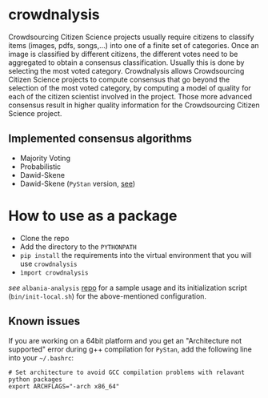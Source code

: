 # crowdnalysis
 Crowdsourcing Citizen Science projects usually require citizens to classify items (images, pdfs, songs,&#8230;) into one of a finite set of categories. Once an image is classified by different citizens, the different votes need to be aggregated to obtain a consensus classification. Usually this is done by selecting the most voted category. Crowdnalysis allows Crowdsourcing Citizen Science projects to compute consensus that go beyond the selection of the most voted category, by computing a model of quality for each of the citizen scientist involved in the project. Those more advanced consensus result in higher quality information for the Crowdsourcing Citizen Science project.

## Implemented consensus algorithms
- Majority Voting
- Probabilistic
- Dawid-Skene
- Dawid-Skene (`PyStan` version, [see](https://pystan.readthedocs.io/en/latest/))

# How to use as a package
- Clone the repo 
- Add the directory to the `PYTHONPATH`
- `pip install` the requirements into the virtual environment that you will use `crowdnalysis`
- `ìmport crowdnalysis`

*see* `albania-analysis` [repo](https://github.com/Crowd4SDG/albania-analysis) for a sample usage 
and its initialization script (`bin/init-local.sh`) for the above-mentioned configuration. 

## Known issues
If you are working on a 64bit platform and you get an "Architecture not supported" error 
during g++ compilation for `PyStan`,  add the following line into your `~/.bashrc`:

```
# Set architecture to avoid GCC compilation problems with relavant python packages
export ARCHFLAGS="-arch x86_64"

```